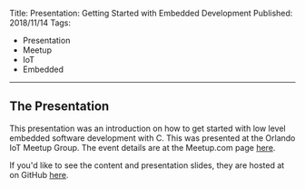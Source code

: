 Title: Presentation: Getting Started with Embedded Development
Published: 2018/11/14
Tags: 
- Presentation
- Meetup
- IoT
- Embedded
---

## The Presentation

This presentation was an introduction on how to get started with low level embedded software development with C. This was presented at the Orlando IoT Meetup Group. The event details are at the Meetup.com page <a href="https://www.meetup.com/iot-orlando/events/255797354/">here</a>.

If you'd like to see the content and presentation slides, they are hosted at on GitHub <a href="https://github.com/ProgrammerAl/StartingEmbeddedDevTalk">here</a>.

